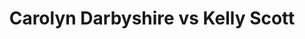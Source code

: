 ---
title: Carolyn Darbyshire vs Kelly Scott
player1:
  name: Darbyshire, Carolyn
  percent: 81
  wins: 0
  losses: 1
player2:
  name: Scott, Kelly
  percent: 94
  wins: 1
  losses: 0
games:
- player1:
    team: AB
    position: Second
    percent: 81
    win: 0
    loss: 1
  player2:
    team: CA
    position: Fourth
    percent: 94
    win: 1
    loss: 0
  event: Hearts
  year: 2007
  draw: Round Robin(5)
  score: CA 9 - AB 2
- player1:
    team: BERN
    position: Second
    percent: 79
    win: 1
    loss: 0
  player2:
    team: SCOT
    position: Fourth
    percent: 73
    win: 0
    loss: 1
  event: Trials (Women)
  year: 2009
  draw: Round Robin(4)
  score: SCOT 7 - BERN 9
---